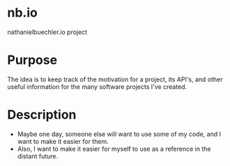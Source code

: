 # nb.io
nathanielbuechler.io project

# Purpose
The idea is to keep track of the motivation for a project, its API's, and other useful information for the many software projects I've created.

# Description
* Maybe one day, someone else will want to use some of my code, and I want to make it easier for them.
* Also, I want to make it easier for myself to use as a reference in the distant future.
